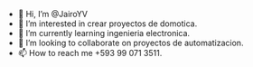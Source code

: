 - 👋 Hi, I’m @JairoYV
- 👀 I’m interested in crear proyectos  de domotica.
- 🌱 I’m currently learning  ingenieria electronica.
- 💞️ I’m looking to collaborate on  proyectos de automatizacion.
- 📫 How to reach me +593 99 071 3511.

<!---
JairoYV/JairoYV is a ✨ special ✨ repository because its `README.md` (this file) appears on your GitHub profile.
You can click the Preview link to take a look at your change.
--->
